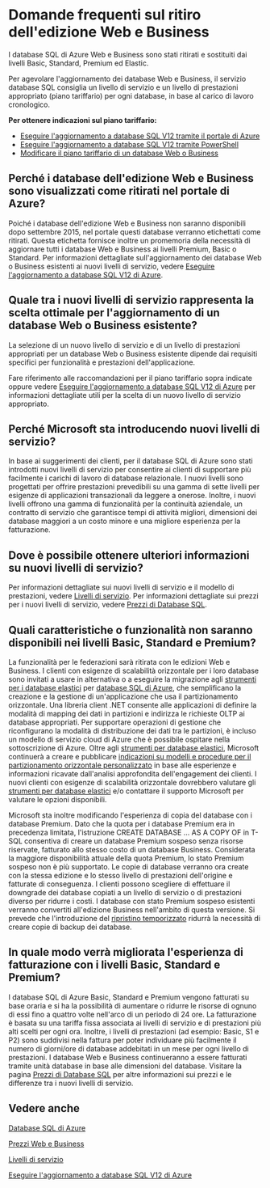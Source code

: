 <properties
   pageTitle="Domande frequenti sul ritiro dell'edizione Web e Business dei database di SQL Azure | Microsoft Azure"
   description="Informazioni sul ritiro dei database Web e Business di SQL Azure e sulle caratteristiche e funzionalità dei nuovi livelli di servizio."
   services="sql-database"
   documentationCenter="na"
   authors="stevestein"
   manager="jhubbard"
   editor="monicar" />
<tags
   ms.service="sql-database"
   ms.devlang="na"
   ms.topic="article"
   ms.tgt_pltfrm="na"
   ms.workload="data-management"
   ms.date="05/09/2016"
   ms.author="sstein" />

# Domande frequenti sul ritiro dell'edizione Web e Business

I database SQL di Azure Web e Business sono stati ritirati e sostituiti dai livelli Basic, Standard, Premium ed Elastic.

Per agevolare l'aggiornamento dei database Web e Business, il servizio database SQL consiglia un livello di servizio e un livello di prestazioni appropriato (piano tariffario) per ogni database, in base al carico di lavoro cronologico.

**Per ottenere indicazioni sul piano tariffario:**

- [Eseguire l'aggiornamento a database SQL V12 tramite il portale di Azure](sql-database-upgrade-server-portal.md)
- [Eseguire l'aggiornamento a database SQL V12 tramite PowerShell](sql-database-upgrade-server-powershell.md)
- [Modificare il piano tariffario di un database Web o Business](sql-database-service-tier-advisor.md)



## Perché i database dell'edizione Web e Business sono visualizzati come ritirati nel portale di Azure?

Poiché i database dell'edizione Web e Business non saranno disponibili dopo settembre 2015, nel portale questi database verranno etichettati come ritirati. Questa etichetta fornisce inoltre un promemoria della necessità di aggiornare tutti i database Web e Business ai livelli Premium, Basic o Standard. Per informazioni dettagliate sull'aggiornamento dei database Web o Business esistenti ai nuovi livelli di servizio, vedere [Eseguire l'aggiornamento a database SQL V12 di Azure](sql-database-upgrade-server-portal.md).

## Quale tra i nuovi livelli di servizio rappresenta la scelta ottimale per l'aggiornamento di un database Web o Business esistente?

La selezione di un nuovo livello di servizio e di un livello di prestazioni appropriati per un database Web o Business esistente dipende dai requisiti specifici per funzionalità e prestazioni dell'applicazione.

Fare riferimento alle raccomandazioni per il piano tariffario sopra indicate oppure vedere [Eseguire l'aggiornamento a database SQL V12 di Azure](sql-database-upgrade-server-portal.md) per informazioni dettagliate utili per la scelta di un nuovo livello di servizio appropriato.

## Perché Microsoft sta introducendo nuovi livelli di servizio?

In base ai suggerimenti dei clienti, per il database SQL di Azure sono stati introdotti nuovi livelli di servizio per consentire ai clienti di supportare più facilmente i carichi di lavoro di database relazionale. I nuovi livelli sono progettati per offrire prestazioni prevedibili su una gamma di sette livelli per esigenze di applicazioni transazionali da leggere a onerose. Inoltre, i nuovi livelli offrono una gamma di funzionalità per la continuità aziendale, un contratto di servizio che garantisce tempi di attività migliori, dimensioni dei database maggiori a un costo minore e una migliore esperienza per la fatturazione.

## Dove è possibile ottenere ulteriori informazioni su nuovi livelli di servizio?

Per informazioni dettagliate sui nuovi livelli di servizio e il modello di prestazioni, vedere [Livelli di servizio](sql-database-service-tiers.md). Per informazioni dettagliate sui prezzi per i nuovi livelli di servizio, vedere [Prezzi di Database SQL](https://azure.microsoft.com/pricing/details/sql-database/).

## Quali caratteristiche o funzionalità non saranno disponibili nei livelli Basic, Standard e Premium?

La funzionalità per le federazioni sarà ritirata con le edizioni Web e Business. I clienti con esigenze di scalabilità orizzontale per i loro database sono invitati a usare in alternativa o a eseguire la migrazione agli [strumenti per i database elastici](sql-database-elastic-scale-get-started.md) per [database SQL di Azure](sql-database-elastic-scale-get-started.md), che semplificano la creazione e la gestione di un'applicazione che usa il partizionamento orizzontale. Una libreria client .NET consente alle applicazioni di definire la modalità di mapping dei dati in partizioni e indirizza le richieste OLTP ai database appropriati. Per supportare operazioni di gestione che riconfigurano la modalità di distribuzione dei dati tra le partizioni, è incluso un modello di servizio cloud di Azure che è possibile ospitare nella sottoscrizione di Azure. Oltre agli [strumenti per database elastici](sql-database-elastic-scale-get-started.md), Microsoft continuerà a creare e pubblicare [indicazioni su modelli e procedure per il partizionamento orizzontale personalizzato](https://msdn.microsoft.com/library/azure/dn764977.aspx) in base alle esperienze e informazioni ricavate dall'analisi approfondita dell'engagement dei clienti. I nuovi clienti con esigenze di scalabilità orizzontale dovrebbero valutare gli [strumenti per database elastici](sql-database-elastic-scale-get-started.md) e/o contattare il supporto Microsoft per valutare le opzioni disponibili.

Microsoft sta inoltre modificando l'esperienza di copia del database con i database Premium. Dato che la quota per i database Premium era in precedenza limitata, l'istruzione CREATE DATABASE … AS A COPY OF in T-SQL consentiva di creare un database Premium sospeso senza risorse riservate, fatturato allo stesso costo di un database Business. Considerata la maggiore disponibilità attuale della quota Premium, lo stato Premium sospeso non è più supportato. Le copie di database verranno ora create con la stessa edizione e lo stesso livello di prestazioni dell'origine e fatturate di conseguenza. I clienti possono scegliere di effettuare il downgrade dei database copiati a un livello di servizio o di prestazioni diverso per ridurre i costi. I database con stato Premium sospeso esistenti verranno convertiti all'edizione Business nell'ambito di questa versione. Si prevede che l'introduzione del [ripristino temporizzato](sql-database-point-in-time-restore.md) ridurrà la necessità di creare copie di backup dei database.

## In quale modo verrà migliorata l'esperienza di fatturazione con i livelli Basic, Standard e Premium?

I database SQL di Azure Basic, Standard e Premium vengono fatturati su base oraria e si ha la possibilità di aumentare o ridurre le risorse di ognuno di essi fino a quattro volte nell'arco di un periodo di 24 ore. La fatturazione è basata su una tariffa fissa associata ai livelli di servizio e di prestazioni più alti scelti per ogni ora. Inoltre, i livelli di prestazioni (ad esempio: Basic, S1 e P2) sono suddivisi nella fattura per poter individuare più facilmente il numero di giorni/ore di database addebitati in un mese per ogni livello di prestazioni. I database Web e Business continueranno a essere fatturati tramite unità database in base alle dimensioni del database. Visitare la pagina [Prezzi di Database SQL](https://azure.microsoft.com/pricing/details/sql-database/) per altre informazioni sui prezzi e le differenze tra i nuovi livelli di servizio.


## Vedere anche

[Database SQL di Azure](https://azure.microsoft.com/documentation/services/sql-database/)

[Prezzi Web e Business](https://azure.microsoft.com/pricing/details/sql-database/web-business/)

[Livelli di servizio](sql-database-service-tiers.md)

[Eseguire l'aggiornamento a database SQL V12 di Azure](sql-database-upgrade-server-portal.md)

<!---HONumber=AcomDC_0615_2016-->